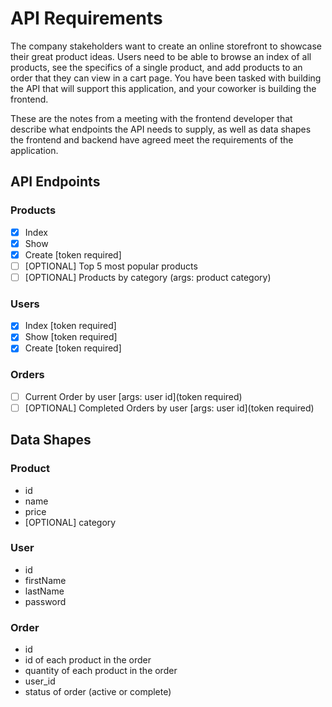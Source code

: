 # API Requirements

The company stakeholders want to create an online storefront to showcase their great product ideas. Users need to be able to browse an index of all products, see the specifics of a single product, and add products to an order that they can view in a cart page. You have been tasked with building the API that will support this application, and your coworker is building the frontend.

These are the notes from a meeting with the frontend developer that describe what endpoints the API needs to supply, as well as data shapes the frontend and backend have agreed meet the requirements of the application.

## API Endpoints

### Products

- [x] Index
- [x] Show
- [x] Create [token required]
- [ ] [OPTIONAL] Top 5 most popular products
- [ ] [OPTIONAL] Products by category (args: product category)

### Users

- [x] Index [token required]
- [x] Show [token required]
- [x] Create [token required]

### Orders

- [ ] Current Order by user [args: user id](token required)
- [ ] [OPTIONAL] Completed Orders by user [args: user id](token required)

## Data Shapes

### Product

- id
- name
- price
- [OPTIONAL] category

### User

- id
- firstName
- lastName
- password

### Order

- id
- id of each product in the order
- quantity of each product in the order
- user_id
- status of order (active or complete)
